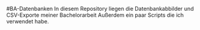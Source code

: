 #BA-Datenbanken
 In diesem Repository liegen die Datenbankabbilder und CSV-Exporte meiner Bachelorarbeit Außerdem ein paar Scripts die ich verwendet habe.

